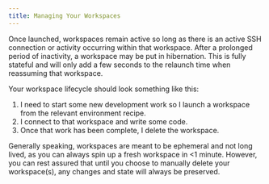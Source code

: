 ```yaml
---
title: Managing Your Workspaces
---
```


Once launched, workspaces remain active so long as there is an active SSH connection or activity occurring within that workspace. After a prolonged period of inactivity, a workspace may be put in hibernation. This is fully stateful and will only add a few seconds to the relaunch time when reassuming that workspace.

Your workspace lifecycle should look something like this:

1. I need to start some new development work so I launch a workspace from the relevant environment recipe.
2. I connect to that workspace and write some code.
3. Once that work has been complete, I delete the workspace.

Generally speaking, workspaces are meant to be ephemeral and not long lived, as you can always spin up a fresh workspace in <1 minute. However, you can rest assured that until you choose to manually delete your workspace(s), any changes and state will always be preserved.
